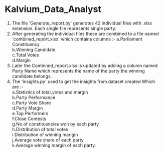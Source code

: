 # Kalvium_Data_Analyst

1. The file 'Generate_report.py' generates  42 individual files with .xlsx extension. Each single file represents single party.
2. After generating the individual files these are combined to a file named 'combined_report.xlsx' which contains columns :-
       a.Parliament Constituency<br>
       b.Winning Candidate<br>
       c.Total Votes<br>
       d.Margin
4. Later the Combined_report.xlsx is updated by adding a column named Party Name which represents the name of the party the winning candidate belongs.
5. The 'insights.py' used to get the insights from dataset created.Which are :-<br>
       a.Statistics of total_votes and margin<br>
       b.Party Performance<br>
       c.Party Vote Share<br>
       d.Party Margin<br>
       e.Top Performers<br>
       f.Close Contests<br>
       g.No.of constituencies won by each party<br>
       h.Distribution of total votes<br>
       i.Distribution of winning marigin<br>
       j.Average vote share of each party<br>
       k.Average winning margin of each party.
